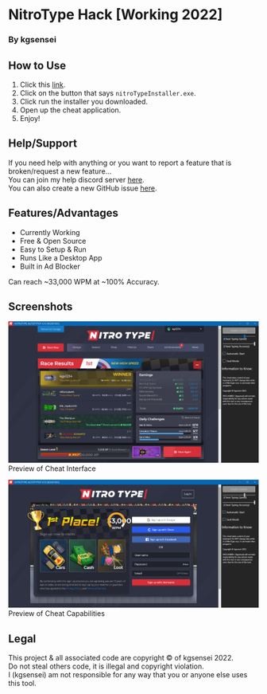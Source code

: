 # NitroType Hack \[Working 2022\]

### By kgsensei

## How to Use

1. Click this [link](https://github.com/kgsensei/NitroTypeHack2/releases).
2. Click on the button that says `nitroTypeInstaller.exe`.
3. Click run the installer you downloaded.
4. Open up the cheat application.
5. Enjoy!

## Help/Support

If you need help with anything or you want to report a feature that is broken/request a new feature...  
You can join my help discord server [here](https://discord.gg/U5A3QWXZKZ).  
You can also create a new GitHub issue [here](https://github.com/kgsensei/NitroTypeHack2/issues).

## Features/Advantages

- Currently Working
- Free & Open Source
- Easy to Setup & Run
- Runs Like a Desktop App
- Built in Ad Blocker

Can reach ~33,000 WPM at ~100% Accuracy.

## Screenshots

![Interface Preview](/screenshots/1.png)
Preview of Cheat Interface


![God Mode Preview](/screenshots/2.png)
Preview of Cheat Capabilities

## Legal

This project & all associated code are copyright &copy; of kgsensei 2022.  
Do not steal others code, it is illegal and copyright violation.  
I (kgsensei) am not responsible for any way that you or anyone else uses this tool.
